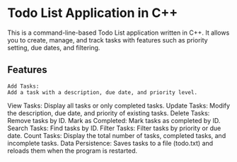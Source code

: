 # **Todo List Application in C++**

This is a command-line-based Todo List application written in C++. It allows you to create, manage, and track tasks with features such as priority setting, due dates, and filtering.

## **Features**

    Add Tasks:
    Add a task with a description, due date, and priority level.
  View Tasks:
    Display all tasks or only completed tasks.
    Update Tasks: 
    Modify the description, due date, and priority of existing tasks.
    Delete Tasks:
   Remove tasks by ID.
    Mark as Completed: 
   Mark tasks as completed by ID.
   Search Tasks:
  Find tasks by ID.
    Filter Tasks:
   Filter tasks by priority or due date.
   Count Tasks:
   Display the total number of tasks, completed tasks, and incomplete tasks.
    Data Persistence:
   Saves tasks to a file (todo.txt) and reloads them when the program is restarted.

